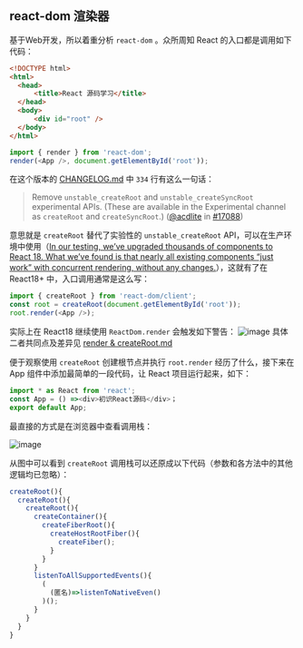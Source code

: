 ## react-dom 渲染器
基于Web开发，所以着重分析 `react-dom` 。众所周知 React 的入口都是调用如下代码：
``` html
<!DOCTYPE html>
<html>
  <head>
      <title>React 源码学习</title>
  </head>
  <body>
      <div id="root" />
  </body>
</html>
```
``` TypeScript
import { render } from 'react-dom';
render(<App />, document.getElementById('root'));
```
在这个版本的 [CHANGELOG.md](https://github.com/MrArky/ReactSourceCode/blob/main/packages/react-18.2.0/CHANGELOG.md) 中 `334` 行有这么一句话：
> Remove `unstable_createRoot` and `unstable_createSyncRoot` experimental APIs. (These are available in the Experimental channel as `createRoot` and `createSyncRoot`.) ([@acdlite](http://github.com/acdlite) in [#17088](https://github.com/facebook/react/pull/17088))

意思就是 `createRoot` 替代了实验性的 `unstable_createRoot` API，可以在生产环境中使用（[In our testing, we’ve upgraded thousands of components to React 18. What we’ve found is that nearly all existing components “just work” with concurrent rendering, without any changes.](https://react.docschina.org/blog/2022/03/29/react-v18#gradually-adopting-concurrent-features)），这就有了在 React18+ 中，入口调用通常是这么写：
``` TypeScript
import { createRoot } from 'react-dom/client';
const root = createRoot(document.getElementById('root'));
root.render(<App />);
```
实际上在 React18 继续使用 `ReactDom.render` 会触发如下警告：
![image](https://github.com/MrArky/ReactSourceCode/assets/32703528/027a9fdf-7ed8-4baa-8594-76e0da5be140)
具体二者共同点及差异见 [render & createRoot.md](https://github.com/MrArky/ReactSourceCode/blob/main/%E5%AD%A6%E4%B9%A0%E6%89%8B%E5%86%8C/Render%EF%BC%88%E6%B8%B2%E6%9F%93%E5%99%A8%EF%BC%89/render%26createRoot.md)

便于观察使用 `createRoot` 创建根节点并执行 `root.render` 经历了什么，接下来在 App 组件中添加最简单的一段代码，让 React 项目运行起来，如下：
``` TypeScript
import * as React from 'react';
const App = () =><div>初识React源码</div>；
export default App;
```
最直接的方式是在浏览器中查看调用栈：

![image](https://github.com/MrArky/ReactSourceCode/assets/32703528/e3cb738f-6a51-4476-87a2-fcdee718af75)

从图中可以看到 `createRoot` 调用栈可以还原成以下代码（参数和各方法中的其他逻辑均已忽略）：
``` TypeScript
createRoot(){
  createRoot(){
    createRoot(){
      createContainer(){
        createFiberRoot(){
          createHostRootFiber(){
            createFiber();
          }
        }
      }
      listenToAllSupportedEvents(){
        (
          (匿名)=>listenToNativeEven()
        )();
      }
    }
  }
}
```


